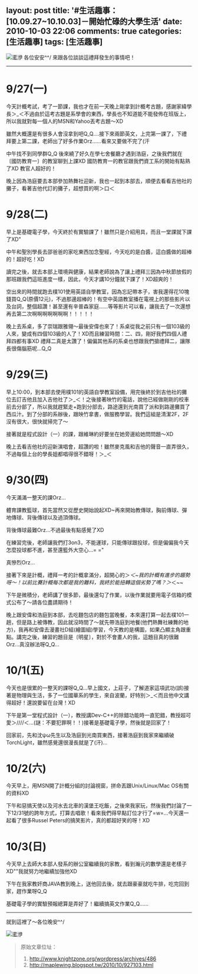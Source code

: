 layout: post
title: '#生活趣事：[10.09.27~10.10.03]－開始忙碌的大學生活'
date: 2010-10-03 22:06
comments: true
categories: [生活趣事]
tags: [生活趣事]
---
![灆洢](http://user-image.logdown.io/user/412/blog/4012/post/147140/PlRATpGmSPaS6aYVYEHX_lani-0.png)
各位安安^^/
來跟各位談談這禮拜發生的事情吧！
- - -
# 9/27(一)
今天計概考試，考了一節課，我也才在前一天晚上剛拿到計概考古題，感謝家緯學長＞_＜不過由於這考古題是系學會的東西，學長也不知道能不能發佈在班版上，所以我就對每一個人的MSN和Yahoo丟考古題～XD

雖然大概還是有很多人會沒拿到吧Q_Q….接下來兩節英文，上完第一課了，下禮拜要上第二課，老師出了好多作業Orz……看來又要做不完了(汗

中午找不到同學群Q_Q 後來繞了好久在學七舍餐廳才遇到浩庭，之後我們就在〔國防教育一〕的教室聊到上課XD 國防教育一的教官跟我們資工系的開始有點熟了XD 教官人超好的！

晚上因為浩庭要去本部參加熱舞社迎新，我也一起到本部去，順便去看看吉他社的攤子，看著吉他代訂的攤子，超想買的啊＞口＜

# 9/28(二)
早上是基礎電子學，今天終於有實驗課了！雖然只是介紹用具，而且一堂課就下課了XD"

中午和聖別學長去邵爸爸的家吃東西加念聖經，今天吃的是白醬，這白醬做的超棒的！超好吃！XD

讀完之後，就去本部上環境與健康，結果老師說為了讓上禮拜三因為中秋節放假的那班跟我們這班進度一樣，因此，今天才講10分鐘就下課了！XD超爽的！

空出來的時間就跑去樸101使用英語自學教室，因為忘記帶本子，害我還得花10塊錢買Q_Q(原價12元)，不過那邊超棒的！有空中英語教室播在電視上的那些影片以及台詞，整個超讚！甚至還有辛普森家庭……等等影片可以看，讓我去了一次還想再去第二次啊啊啊啊啊啊啊！！！！！

晚上去系桌，多了崇瑞跟雅翎～最後安偉也來了！系桌從我之前只有一個103級的人來，變成有四個103級的人了！XD而且練習時間：二、四，剛好我們四個人禮拜四都有事XD 禮拜二真是太讚了！偏偏其他系的系桌也想跟我們搶禮拜二，讓隊長很傷腦筋呢…Q_Q

# 9/29(三)
早上10:00，到本部去使用樸101的英語自學教室設備，用完後終於到吉他社的攤位去訂吉他且加入吉他社了＞_＜！之後接著映竹的電話，說他已經做剛剛的校車前去分部了，所以我就趕緊走+跑到分部去，路途還到光南買了派和到路邊攤買了西瓜汁。到了分部的系辦後，跟映竹拿書，做服務學習。我們這組是清潔2F，2F沒有很大，很快就掃完了～

接著就是程式設計（一）的課，跟維琳約好要坐在她旁邊給她問問題～XD

晚上去看吉他社的迎新演唱會，超讚的啦！雖然麥克風和吉他的聲音一直弄很久，不過每個上台的學長姐都唱得很不錯呀！＞_＜

# 9/30(四)
今天滿滿一整天的課Orz…

體育課教籃球，首先當然又從歷史開始說起XD~再來開始教傳球，胸前傳球、彈地傳球、背後傳球以及過頂傳球。

背後傳球最難Orz…不過最後有點感覺了XD

在練習完後，老師讓我們打3on3，不能運球，只能傳球跟投球，但是偏偏我今天怎麼投球都不進，甚至還籃外大空心…= ="

真慘烈Orz…

接著下來是計概，禮拜一考的計概拿滿分，超開心的＞_＜~我的計概有進步的趨勢呀～！以前比賽計概每次都是我的難科，我終於能扭轉這個劣勢了嗎？＞_＜~~

下午是微積分，老師講了很多節，最後還勾了作業，以後作業就要用電子信箱的模式公布了～請各位盡請期待！

晚上跟安偉和浩庭到本部，去吃麵包店的麵包當晚餐，本來還打算一起去樸101一趟，但是路上被傳教，因此就沒時間了～就先帶浩庭到地餐(他們熱舞社練舞的地方)，我再和安偉去漫畫社D組(繪圖組)學習，今天教的是構圖，如果凸顯主角跟重點。講完之後，練習的題目是〔明星〕，對於不會畫人的我，這題目真的很難Orz…真沒辦法呀Q_Q…

# 10/1(五)
今天也是很累的一整天的課呀Q_Q…早上國文，上莊子，了解道家這項武功(誤)接著是物理與生活，多了一位國華系的學生，來自波蘭，好特別＞_＜而且他中文講得超好！還說要留在台灣！XD

下午是第一堂程式設計（一），教授講Dev-C++的除錯功能時一直犯錯，教授超可愛＞////＜…(謎：不要犯罪啊！！)接著是基礎電子學，然後就是回家了！

回家前，先和沈ψω先生以及浩庭到光南買東西，接著浩庭到我家來繼續破TorchLight，雖然感覺還很漫長就是了(汗)…

# 10/2(六)
今天早上，用MSN開了計概分組的討論視窗，拼命丟跟Unix/Linux/Mac OS有關的資料XD

下午和惡搞天使以及河水去北車的漢堡王吃飯，之後來我家玩，然後我們討論了一下12/31號的跨年方式，打算去唱歌！看來我們得早點訂位才行了=w=…今天還一起看了很多Russel Peters的搞笑影片，真的都超好笑的呀！XD

# 10/3(日)
今天早上去師大本部人發系的辦公室繼續我的家教，看到瀚元的數學還是老樣子XD""我就努力地繼續加強他XD

下午在我家教奸商JAVA教到晚上，送他回去後，就去跟豪豪就吃牛排，吃完回到家，趕作業呀Q_Q

基礎電子學的實驗預報總算是弄好了！繼續搞英文作業Q_Q……
- - -
就到這裡了～各位晚安^^/

![灆洢](http://user-image.logdown.io/user/412/blog/4012/post/147140/F7l8EmD9Tbqryo7mWd39_lani-2.png)

> 原始文章位址： 
> 1. http://www.knightzone.org/wordpress/archives/486 
> 2. http://maplewing.blogspot.tw/2010/10/927103.html 
